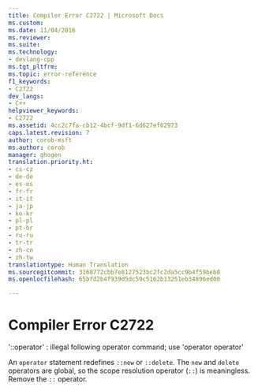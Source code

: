 ```yaml
---
title: Compiler Error C2722 | Microsoft Docs
ms.custom: 
ms.date: 11/04/2016
ms.reviewer: 
ms.suite: 
ms.technology:
- devlang-cpp
ms.tgt_pltfrm: 
ms.topic: error-reference
f1_keywords:
- C2722
dev_langs:
- C++
helpviewer_keywords:
- C2722
ms.assetid: 4cc2c7fa-cb12-4bcf-9df1-6d627ef62973
caps.latest.revision: 7
author: corob-msft
ms.author: corob
manager: ghogen
translation.priority.ht:
- cs-cz
- de-de
- es-es
- fr-fr
- it-it
- ja-jp
- ko-kr
- pl-pl
- pt-br
- ru-ru
- tr-tr
- zh-cn
- zh-tw
translationtype: Human Translation
ms.sourcegitcommit: 3168772cbb7e8127523bc2fc2da5cc9b4f59beb8
ms.openlocfilehash: 65bfd2b4f939d5dc59c5162b13251eb34896ed00

---
```

# Compiler Error C2722
'::operator' : illegal following operator command; use 'operator operator'  
  
 An `operator` statement redefines `::new` or `::delete`. The `new` and `delete` operators are global, so the scope resolution operator (`::`) is meaningless. Remove the `::` operator.


<!--HONumber=Jan17_HO1-->


